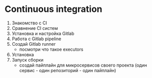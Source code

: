 # Continuous integration
1. Знакомство с CI 
2. Сравнение CI систем 
3. Установка и настройка Gitlab 
4. Работа с Gitlab pipeline 
5. Создай Gitlab runner 
   - посмотри что такое executors
6. Установка 
7. Запуск сборки 
   - создай пайплайн для микросервисов своего проекта (один сервис - один репозиторий - один пайплайн)